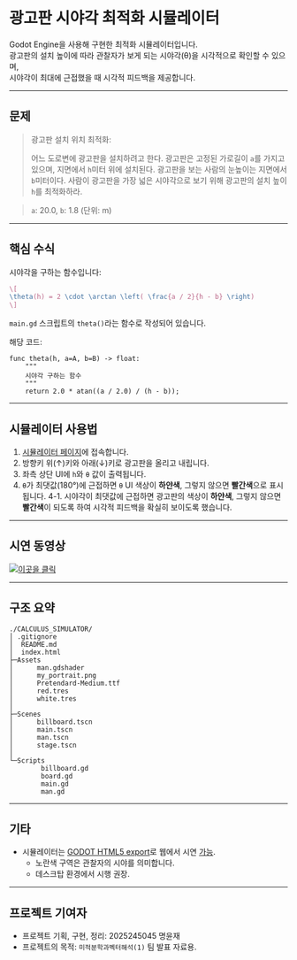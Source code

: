 # 광고판 시야각 최적화 시뮬레이터
Godot Engine을 사용해 구현한 최적화 시뮬레이터입니다.  
광고판의 설치 높이에 따라 관찰자가 보게 되는 시야각(θ)을 시각적으로 확인할 수 있으며,  
시야각이 최대에 근접했을 때 시각적 피드백을 제공합니다.
___
## 문제
> 광고판 설치 위치 최적화:
> 
> 어느 도로변에 광고판을 설치하려고 한다. 광고판은 고정된 가로길이 `a`를 가지고 있으며,
> 지면에서 `h`미터 위에 설치된다. 광고판을 보는 사람의 눈높이는 지면에서 `b`미터이다.
> 사람이 광고판을 가장 넓은 시야각으로 보기 위해 광고판의 설치 높이 `h`를 최적화하라.

> `a`: 20.0, `b`: 1.8 (단위: m)
___
## 핵심 수식
시야각을 구하는 함수입니다:
```LaTeX
\[
\theta(h) = 2 \cdot \arctan \left( \frac{a / 2}{h - b} \right)
\]
```
`main.gd` 스크립트의 `theta()`라는 함수로 작성되어 있습니다.

해당 코드:
```gdscript
func theta(h, a=A, b=B) -> float:
	"""
	시야각 구하는 함수
	"""
	return 2.0 * atan((a / 2.0) / (h - b));
```
___
## 시뮬레이터 사용법
1. [시뮬레이터 페이지](https://resistance-r.github.io/Calculus-Simulator/)에 접속합니다.
2. 방향키 위(↑)키와 아래(↓)키로 광고판을 올리고 내립니다.
3. 좌측 상단 UI에 `h`와 `θ` 값이 출력됩니다.
4. `θ`가 최댓값(180°)에 근접하면 `θ` UI 색상이 **하얀색**, 그렇지 않으면 **빨간색**으로 표시됩니다.
    4-1. 시야각이 최댓값에 근접하면 광고판의 색상이 **하얀색**, 그렇지 않으면 **빨간색**이 되도록 하여 시각적 피드백을 확실히 보이도록 했습니다.
___
## 시연 동영상
[![이곳을 클릭](https://img.youtube.com/vi/5_-nC0_L-JM/0.jpg)](https://youtu.be/5_-nC0_L-JM)
___
## 구조 요약
```shell
./CALCULUS_SIMULATOR/
│ .gitignore  
│  README.md
│  index.html
├─Assets
│      man.gdshader
│      my_portrait.png
│      Pretendard-Medium.ttf
│      red.tres
│      white.tres
│
├─Scenes
│      billboard.tscn
│      main.tscn
│      man.tscn
│      stage.tscn
│
└─Scripts
        billboard.gd
        board.gd
        main.gd
        man.gd
```
___
## 기타
- 시뮬레이터는 [GODOT HTML5 export](https://docs.godotengine.org/en/latest/tutorials/export/exporting_for_web.html)로 웹에서 시연 [가능](https://resistance-r.github.io/Calculus-Simulator/).
    - 노란색 구역은 관찰자의 시야를 의미합니다.
    - 데스크탑 환경에서 시행 권장.
___
## 프로젝트 기여자
- 프로젝트 기획, 구현, 정리: 2025245045 명윤재
- 프로젝트의 목적: `미적분학과벡터해석(1)` 팀 발표 자료용.
